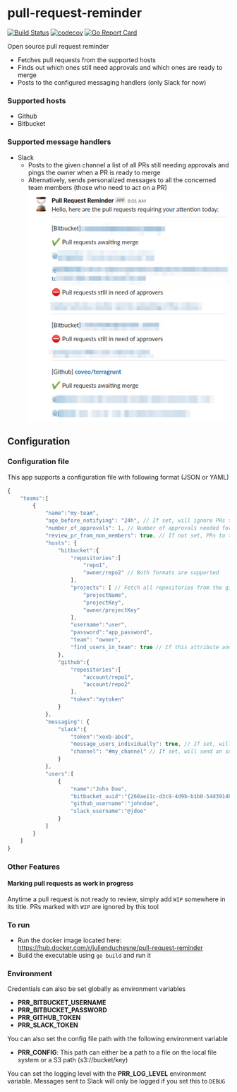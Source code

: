 # pull-request-reminder
[![Build Status](https://github.com/julienduchesne/pull-request-reminder/workflows/Build/badge.svg)](https://github.com/julienduchesne/pull-request-reminder/actions)
[![codecov](https://codecov.io/gh/julienduchesne/pull-request-reminder/branch/master/graph/badge.svg)](https://codecov.io/gh/julienduchesne/pull-request-reminder)
[![Go Report Card](https://goreportcard.com/badge/github.com/julienduchesne/pull-request-reminder)](https://goreportcard.com/report/github.com/julienduchesne/pull-request-reminder)

Open source pull request reminder
* Fetches pull requests from the supported hosts
* Finds out which ones still need approvals and which ones are ready to merge 
* Posts to the configured messaging handlers (only Slack for now)

### Supported hosts
* Github
* Bitbucket

### Supported message handlers
* Slack
    * Posts to the given channel a list of all PRs still needing approvals and pings the owner when a PR is ready to merge  
    * Alternatively, sends personalized messages to all the concerned team members (those who need to act on a PR)  
![Slack](https://github.com/julienduchesne/pull-request-reminder/raw/master/slack.png)

## Configuration

### Configuration file
This app supports a configuration file with following format (JSON or YAML)
```js
{
    "teams":[
        {
            "name":"my-team",
            "age_before_notifying": "24h", // If set, will ignore PRs that have been created for less than the given time (when seeking approvals) and will ignore PRs that have been stale for less than the given time when they have been approved (when waiting for merge)
            "number_of_approvals": 1, // Number of approvals needed for a PR to be considered approved (Ignores the author's approval). Defaults to 1
            "review_pr_from_non_members": true, // If not set, PRs to the listed repositories will be ignored if they are not authored by one of the team members
            "hosts": {
                "bitbucket":{
                    "repositories":[
                        "repo1",
                        "owner/repo2" // Both formats are supported
                    ],
                    "projects": [ // Fetch all repositories from the given projects
                        "projectName",
                        "projectKey",
                        "owner/projectKey"
                    ],
                    "username":"user",
                    "password":"app_password",
                    "team": "owner",
                    "find_users_in_team": true // If this attribute and `team` is set, user UUIDs will be found from the user name. An error will be raised if there is more than one match for a single user. To fix that issues, the user UUID must be set manually.
                },
                "github":{
                    "repositories":[
                        "account/repo1",
                        "account/repo2"
                    ],
                    "token":"mytoken"
                }
            },
            "messaging": {
                "slack":{
                    "token":"xoxb-abcd",
                    "message_users_individually": true, // If set, will send a personalized message to all the concerned team members (those who need to act on a PR)
                    "channel": "#my_channel" // If set, will send an summary message to the given channel
                }
            },
            "users":[
                {
                    "name":"John Doe",
                    "bitbucket_uuid":"{260ae11c-d3c9-4d9b-b1b0-54d3914b6c24}",
                    "github_username":"johndoe",
                    "slack_username":"@jdoe"
                }
            ]
        }
    ]
}
```

### Other Features
#### Marking pull requests as work in progress
Anytime a pull request is not ready to review, simply add `WIP` somewhere in its title. PRs marked with `WIP` are ignored by this tool

### To run
* Run the docker image located here: https://hub.docker.com/r/julienduchesne/pull-request-reminder
* Build the executable using `go build` and run it

### Environment
Credentials can also be set globally as environment variables
- **PRR_BITBUCKET_USERNAME**
- **PRR_BITBUCKET_PASSWORD**
- **PRR_GITHUB_TOKEN**
- **PRR_SLACK_TOKEN**

You can also set the config file path with the following environment variable
- **PRR_CONFIG**: This path can either be a path to a file on the local file system or a S3 path (s3://bucket/key)

You can set the logging level with the **PRR_LOG_LEVEL** environment variable. Messages sent to Slack will only be logged if you set this to `DEBUG`
